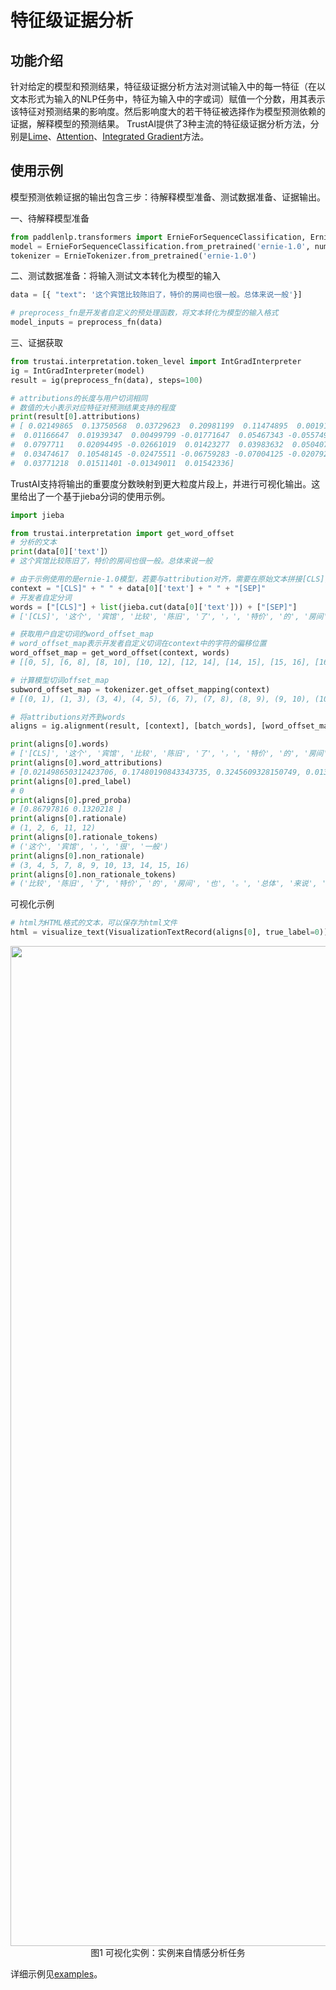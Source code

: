 # 特征级证据分析

## 功能介绍
针对给定的模型和预测结果，特征级证据分析方法对测试输入中的每一特征（在以文本形式为输入的NLP任务中，特征为输入中的字或词）赋值一个分数，用其表示该特征对预测结果的影响度。然后影响度大的若干特征被选择作为模型预测依赖的证据，解释模型的预测结果。
TrustAI提供了3种主流的特征级证据分析方法，分别是[Lime](https://arxiv.org/abs/1602.04938)、[Attention](https://arxiv.org/pdf/1902.10186.pdf)、[Integrated Gradient](https://arxiv.org/abs/1703.01365)方法。

## 使用示例
模型预测依赖证据的输出包含三步：待解释模型准备、测试数据准备、证据输出。

一、待解释模型准备
```python
from paddlenlp.transformers import ErnieForSequenceClassification, ErnieTokenizer
model = ErnieForSequenceClassification.from_pretrained('ernie-1.0', num_classes=2)
tokenizer = ErnieTokenizer.from_pretrained('ernie-1.0')
```

二、测试数据准备：将输入测试文本转化为模型的输入
```python
data = [{ "text": '这个宾馆比较陈旧了，特价的房间也很一般。总体来说一般'}]

# preprocess_fn是开发者自定义的预处理函数，将文本转化为模型的输入格式
model_inputs = preprocess_fn(data)
```

三、证据获取
```python
from trustai.interpretation.token_level import IntGradInterpreter
ig = IntGradInterpreter(model)
result = ig(preprocess_fn(data), steps=100)

# attributions的长度与用户切词相同
# 数值的大小表示对应特征对预测结果支持的程度
print(result[0].attributions)
# [ 0.02149865  0.13750568  0.03729623  0.20981199  0.11474895  0.00191162
#  0.01166647  0.01939347  0.00499799 -0.01771647  0.05467343 -0.05574901
#  0.0797711   0.02094495 -0.02661019  0.01423277  0.03983632  0.05040766
#  0.03474617  0.10548145 -0.02475511 -0.06759283 -0.07004125 -0.0207927
#  0.03771218  0.01511401 -0.01349011  0.01542336]
```


TrustAI支持将输出的重要度分数映射到更大粒度片段上，并进行可视化输出。这里给出了一个基于jieba分词的使用示例。

```python
import jieba

from trustai.interpretation import get_word_offset
# 分析的文本
print(data[0]['text']）
# 这个宾馆比较陈旧了，特价的房间也很一般。总体来说一般

# 由于示例使用的是ernie-1.0模型，若要与attribution对齐，需要在原始文本拼接[CLS], [SEP]
context = "[CLS]" + " " + data[0]['text'] + " " + "[SEP]"
# 开发者自定分词
words = ["[CLS]"] + list(jieba.cut(data[0]['text'])) + ["[SEP]"]
# ['[CLS]', '这个', '宾馆', '比较', '陈旧', '了', '，', '特价', '的', '房间', '也', '很', '一般', '。', '总体', '来说', '一般', '[SEP]']

# 获取用户自定切词的word_offset_map
# word_offset_map表示开发者自定义切词在context中的字符的偏移位置
word_offset_map = get_word_offset(context, words)
# [[0, 5], [6, 8], [8, 10], [10, 12], [12, 14], [14, 15], [15, 16], [16, 18], [18, 19], [19, 21], [21, 22], [22, 23], [23, 25], [25, 26], [26, 28], [28, 30], [30, 32], [33, 38]]

# 计算模型切词offset_map
subword_offset_map = tokenizer.get_offset_mapping(context)
# [(0, 1), (1, 3), (3, 4), (4, 5), (6, 7), (7, 8), (8, 9), (9, 10), (10, 11), (11, 12), (12, 13), (13, 14), (14, 15), (15, 16), (16, 17), (17, 18), (18, 19), (19, 20), (20, 21), (21, 22), (22, 23), (23, 24), (24, 25), (25, 26), (26, 27), (27, 28), (28, 29), (29, 30), (30, 31), (31, 32), (33, 34), (34, 37), (37, 38)]

# 将attributions对齐到words
aligns = ig.alignment(result, [context], [batch_words], [word_offset_map], [subword_offset_map], special_tokens=["[CLS]", '[SEP]'])

print(aligns[0].words)
# ['[CLS]', '这个', '宾馆', '比较', '陈旧', '了', '，', '特价', '的', '房间', '也', '很', '一般', '。', '总体', '来说', '一般', '[SEP]']
print(aligns[0].word_attributions)
# [0.021498650312423706, 0.17480190843343735, 0.3245609328150749, 0.013578088022768497, 0.02439146302640438, -0.01771647110581398, 0.05467343330383301, 0.024022094905376434, 0.020944949239492416, -0.012377424165606499, 0.03983632102608681, 0.05040765926241875, 0.14022761583328247, -0.024755112826824188, -0.13763408362865448, 0.01691947504878044, 0.001623895950615406, 0.015423357486724854]
print(aligns[0].pred_label)
# 0
print(aligns[0].pred_proba)
# [0.86797816 0.1320218 ]
print(aligns[0].rationale)
# (1, 2, 6, 11, 12)
print(aligns[0].rationale_tokens)
# ('这个', '宾馆', '，', '很', '一般')
print(aligns[0].non_rationale)
# (3, 4, 5, 7, 8, 9, 10, 13, 14, 15, 16)
print(aligns[0].non_rationale_tokens)
# ('比较', '陈旧', '了', '特价', '的', '房间', '也', '。', '总体', '来说', '一般')

```

可视化示例
```python
# html为HTML格式的文本，可以保存为html文件
html = visualize_text(VisualizationTextRecord(aligns[0], true_label=0))
```
<p align="center">
<img align="center" src="../../../imgs/visual2.png", width=1600><br>
图1 可视化实例：实例来自情感分析任务
</p>

详细示例见[examples](../../../examples/interpretation/token_level)。
